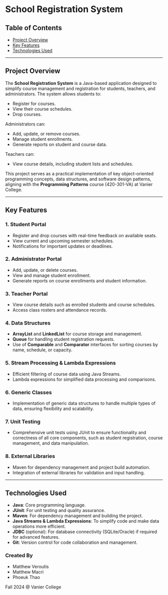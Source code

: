 # **School Registration System**

## **Table of Contents**
- [Project Overview](#project-overview)
- [Key Features](#key-features)
- [Technologies Used](#technologies-used)
---

## **Project Overview**

The **School Registration System** is a Java-based application designed to simplify course management and registration for students, teachers, and administrators. The system allows students to:
- Register for courses.
- View their course schedules.
- Drop courses.

Administrators can:
- Add, update, or remove courses.
- Manage student enrollments.
- Generate reports on student and course data.

Teachers can:
- View course details, including student lists and schedules.

This project serves as a practical implementation of key object-oriented programming concepts, data structures, and software design patterns, aligning with the **Programming Patterns** course (420-301-VA) at Vanier College.

---

## **Key Features**

### **1. Student Portal**
- Register and drop courses with real-time feedback on available seats.
- View current and upcoming semester schedules.
- Notifications for important updates or deadlines.

### **2. Administrator Portal**
- Add, update, or delete courses.
- View and manage student enrollment.
- Generate reports on course enrollments and student information.

### **3. Teacher Portal**
- View course details such as enrolled students and course schedules.
- Access class rosters and attendance records.

### **4. Data Structures**
- **ArrayList** and **LinkedList** for course storage and management.
- **Queue** for handling student registration requests.
- Use of **Comparable** and **Comparator** interfaces for sorting courses by name, schedule, or capacity.

### **5. Stream Processing & Lambda Expressions**
- Efficient filtering of course data using Java Streams.
- Lambda expressions for simplified data processing and comparisons.

### **6. Generic Classes**
- Implementation of generic data structures to handle multiple types of data, ensuring flexibility and scalability.

### **7. Unit Testing**
- Comprehensive unit tests using JUnit to ensure functionality and correctness of all core components, such as student registration, course management, and data manipulation.

### **8. External Libraries**
- Maven for dependency management and project build automation.
- Integration of external libraries for validation and input handling.

---

## **Technologies Used**

- **Java**: Core programming language.
- **JUnit**: For unit testing and quality assurance.
- **Maven**: For dependency management and building the project.
- **Java Streams & Lambda Expressions**: To simplify code and make data operations more efficient.
- **JDBC** (optional): For database connectivity (SQLite/Oracle) if required for advanced features.
- **Git**: Version control for code collaboration and management.

### **Created By**
- Matthew Veroutis
- Matthew Macri
- Phoeuk Thao

Fall 2024 @ Vanier College